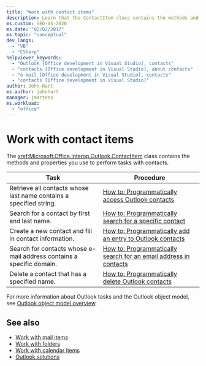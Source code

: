 ```yaml
---
title: "Work with contact items"
description: Learn that the ContactItem class contains the methods and properties you use to perform tasks with contacts.
ms.custom: SEO-VS-2020
ms.date: "02/02/2017"
ms.topic: "conceptual"
dev_langs:
  - "VB"
  - "CSharp"
helpviewer_keywords:
  - "Outlook [Office development in Visual Studio], contacts"
  - "contacts [Office development in Visual Studio], about contacts"
  - "e-mail [Office development in Visual Studio], contacts"
  - "contacts [Office development in Visual Studio]"
author: John-Hart
ms.author: johnhart
manager: jmartens
ms.workload:
  - "office"
---
```

# Work with contact items
  The <xref:Microsoft.Office.Interop.Outlook.ContactItem> class contains the methods and properties you use to perform tasks with contacts.

|Task|Procedure|
|----------|---------------|
|Retrieve all contacts whose last name contains a specified string.|[How to: Programmatically access Outlook contacts](../vsto/how-to-programmatically-access-outlook-contacts.md)|
|Search for a contact by first and last name.|[How to: Programmatically search for a specific contact](../vsto/how-to-programmatically-search-for-a-specific-contact.md)|
|Create a new contact and fill in contact information.|[How to: Programmatically add an entry to Outlook contacts](../vsto/how-to-programmatically-add-an-entry-to-outlook-contacts.md)|
|Search for contacts whose e-mail address contains a specific domain.|[How to: Programmatically search for an email address in contacts](../vsto/how-to-programmatically-search-for-an-e-mail-address-in-contacts.md)|
|Delete a contact that has a specified name.|[How to: Programmatically delete Outlook contacts](../vsto/how-to-programmatically-delete-outlook-contacts.md)|

 For more information about Outlook tasks and the Outlook object model, see [Outlook object model overview](../vsto/outlook-object-model-overview.md).

## See also
- [Work with mail items](../vsto/working-with-mail-items.md)
- [Work with folders](../vsto/working-with-folders.md)
- [Work with calendar items](../vsto/working-with-calendar-items.md)
- [Outlook solutions](../vsto/outlook-solutions.md)
